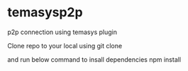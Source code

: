# temasysp2p
p2p connection using temasys plugin

Clone repo to your local using
git clone

and run below command to insall dependencies
npm install 
